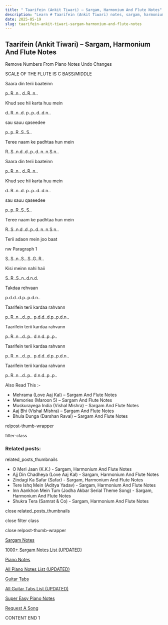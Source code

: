 ```yaml
---
title: " Taarifein (Ankit Tiwari) – Sargam, Harmonium And Flute Notes"
description: "Learn # Taarifein (Ankit Tiwari) notes, sargam, harmonium notations and flute notes. Easy step-by-step tutorial for beginners."
date: 2025-05-19
slug: taarifein-ankit-tiwari-sargam-harmonium-and-flute-notes
---
```


## Taarifein (Ankit Tiwari) – Sargam, Harmonium And Flute Notes

Remove Numbers From Piano Notes
Undo Changes

SCALE OF THE FLUTE IS C BASS/MIDDLE

Saara din terii baateinn

p..R..n.. d..R..n..

Khud see hii karta huu mein

d..R..n..d. p..p..d..d.n..

sau sauu qaseedee

p..p..R..S..S..

Teree naam ke padhtaa hun mein

R..S..n.d..d..p..d..n..n.S.n..

Saara din terii baateinn

p..R..n.. d..R..n..

Khud see hii karta huu mein

d..R..n..d. p..p..d..d.n..

sau sauu qaseedee

p..p..R..S..S..

Teree naam ke padhtaa hun mein

R..S..n.d..d..p..d..n..n.S.n..

Terii adaon mein joo baat

nw Paragraph 1

S..S..n..S…S..G..R..

Kisi meinn nahi haii

S..R..S..n..d.n.d.

Takdaa rehvaan

p.d.d..d.p..p.d.n..

Taarifein terii kardaa rahvann

p..R..n…d..p.. p.d.d..d.p..p.d.n..

Taarifein terii kardaa rahvann

p..R..n…d..p.. d.n.d..p..p..

Taarifein terii kardaa rahvann

p..R..n…d..p.. p.d.d..d.p..p.d.n..

Taarifein terii kardaa rahvann

p..R..n…d..p.. d.n.d..p..p..

Also Read This :-

- Mehrama (Love Aaj Kal) – Sargam And Flute Notes
- Memories (Maroon 5) – Sargam And Flute Notes
- Muskurayega India (Vishal Mishra) – Sargam And Flute Notes
- Aaj Bhi (Vishal Mishra) – Sargam And Flute Notes
- Bhula Dunga (Darshan Raval) – Sargam And Flute Notes

relpost-thumb-wrapper

filter-class

### Related posts:

related_posts_thumbnails

- O Meri Jaan (K.K.) - Sargam, Harmonium And Flute Notes
- Ajj Din Chadheya (Love Aaj Kal) - Sargam, Harmonium And Flute Notes
- Zindagi Ka Safar (Safar) - Sargam, Harmonium And Flute Notes
- Tere Ishq Mein (Aditya Yadav) - Sargam, Harmonium And Flute Notes
- Inn Aankhon Mein Tum (Jodha Akbar Serial Theme Song) - Sargam, Harmonium And Flute Notes
- Shukra Tera (Samrat & Co) - Sargam, Harmonium And Flute Notes

close related_posts_thumbnails

close filter class

close relpost-thumb-wrapper

[Sargam Notes](/sargam-notes.html)

[1000+ Sargam Notes List (UPDATED)](/all-songs-list-sargam-notes.html)

[Piano Notes](/piano-notes.html)

[All Piano Notes List (UPDATED)](/all-songs-list-piano-notes.html)

[Guitar Tabs](/guitar-tabs.html)

[All Guitar Tabs List (UPDATED)](/all-songs-list-guitar-tabs.html)

[Super Easy Piano Notes](https://studywall.in/)

[Request A Song](/request-a-song.html)

CONTENT END 1
